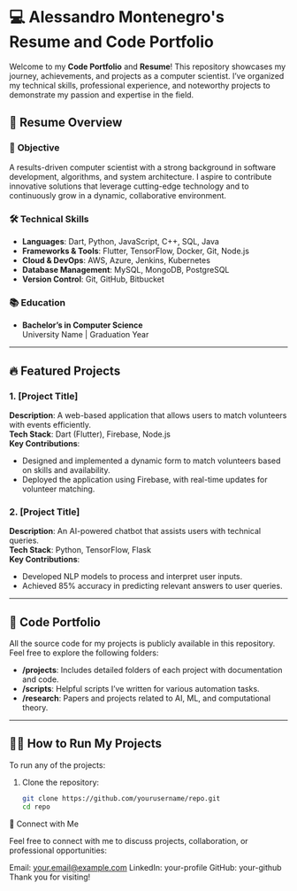 # 💻 Alessandro Montenegro's Resume and Code Portfolio

Welcome to my **Code Portfolio** and **Resume**! This repository showcases my journey, achievements, and projects as a computer scientist. I’ve organized my technical skills, professional experience, and noteworthy projects to demonstrate my passion and expertise in the field.

## 📄 **Resume Overview**

### 🌟 **Objective**
A results-driven computer scientist with a strong background in software development, algorithms, and system architecture. I aspire to contribute innovative solutions that leverage cutting-edge technology and to continuously grow in a dynamic, collaborative environment.

### 🛠 **Technical Skills**
- **Languages**: Dart, Python, JavaScript, C++, SQL, Java
- **Frameworks & Tools**: Flutter, TensorFlow, Docker, Git, Node.js
- **Cloud & DevOps**: AWS, Azure, Jenkins, Kubernetes
- **Database Management**: MySQL, MongoDB, PostgreSQL
- **Version Control**: Git, GitHub, Bitbucket
  
### 📚 **Education**
- **Bachelor’s in Computer Science**  
  University Name | Graduation Year

---

## 🔥 **Featured Projects**

### 1. **[Project Title]**
**Description**: A web-based application that allows users to match volunteers with events efficiently.  
**Tech Stack**: Dart (Flutter), Firebase, Node.js  
**Key Contributions**:
- Designed and implemented a dynamic form to match volunteers based on skills and availability.
- Deployed the application using Firebase, with real-time updates for volunteer matching.

### 2. **[Project Title]**
**Description**: An AI-powered chatbot that assists users with technical queries.  
**Tech Stack**: Python, TensorFlow, Flask  
**Key Contributions**:
- Developed NLP models to process and interpret user inputs.
- Achieved 85% accuracy in predicting relevant answers to user queries.

---

## 🧰 **Code Portfolio**

All the source code for my projects is publicly available in this repository. Feel free to explore the following folders:

- **/projects**: Includes detailed folders of each project with documentation and code.
- **/scripts**: Helpful scripts I’ve written for various automation tasks.
- **/research**: Papers and projects related to AI, ML, and computational theory.

---

## 👨‍💻 **How to Run My Projects**

To run any of the projects:

1. Clone the repository:  
   ```bash
   git clone https://github.com/yourusername/repo.git
   cd repo

👥 Connect with Me

Feel free to connect with me to discuss projects, collaboration, or professional opportunities:

Email: your.email@example.com
LinkedIn: your-profile
GitHub: your-github
Thank you for visiting!

